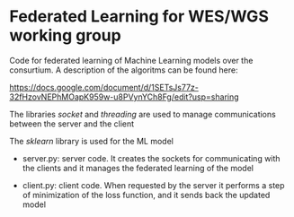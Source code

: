 # Federated Learning for WES/WGS working group

Code for federated learning of Machine Learning models over the consurtium. A description of the algoritms can be found here:

https://docs.google.com/document/d/1SETsJs77z-32fHzovNEPhMOapK959w-u8PVynYCh8Fg/edit?usp=sharing

The libraries *socket* and *threading* are used to manage communications between the server and the client

The *sklearn* library is used for the ML model

* server.py: server code. It creates the sockets for communicating with the clients and it manages the federated learning of the model

* client.py: client code. When requested by the server it performs a step of minimization of the loss function, and it sends back the updated model

